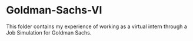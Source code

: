 # Goldman-Sachs-VI
This folder contains my experience of working as a virtual intern through a Job Simulation for Goldman Sachs. 
